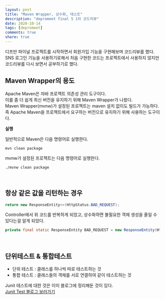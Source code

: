 ```yaml
---
layout: post
title: "Maven Wrapper, 상수화, 데스트"  
description: "depromeet final 5 1차 코드리뷰"
date: 2020-10-14
tags: [depromeet]
comments: true
share: true
--- 
```

 
디프만 파이널 프로젝트를 시작하면서 회원가입 기능을 구현해보며 코드리뷰를 했다.      
SNS 로그인 기능을 사용하기로해서 처음 구현한 코드는 프로젝트에서 사용하지 않지만   
코드리뷰를 다시 보면서 공부하기로 했다.     


## Maven Wrapper의 용도      

Apache Maven은 자바 프로젝트 의존성 관리 도구이다.     
이를 좀 더 쉽게 최신 버전을 유지하기 위해 Maven Wrapper가 나왔다.     
Maven Wrapper(mvnw)가 설정된 프로젝트는 maven 설치 없이도 빌드가 가능하다.     
즉 Apache Maven을 프로젝트에서 요구하는 버전으로 유지하기 위해 사용하는 도구이다.     

**실행**    

일반적으로 Maven은 다음 명령어로 실행한다.   

```  
mvn clean package   
```  



mvnw가 설정된 프로젝트는 다음 명령어로 실행한다.   

```  
./mvnw clean package   
```  

<br />    

## 항상 같은 값을 리턴하는 경우      

```java
return new ResponseEntity<>(HttpStatus.BAD_REQUEST);     
```

Controller에서 위 코드를 반복하게 되었고, 상수화하면 불필요한 객체 생성을 줄일 수 있다는걸 알게 되었다.    


```java
private final static ResponseEntity BAD_REQUEST = new ResponseEntity(HttpStatus.BAD_REQUEST);
```
 
<br />     

## 단위테스트 & 통합테스트    

- 단위 테스트 : 클래스를 하나씩 따로 테스트하는 것   
- 통합 테스트 : 클래스들의 객체를 서로 연결하여 같이 테스트하는 것   

Junit 테스트에 대한 것은 이미 블로그에 정리해둔 것이 있다.     
[Junit Test 블로그 보러가기](https://hyerin6.github.io/2020-01-13/Junit-%ED%85%8C%EC%8A%A4%ED%8A%B8-%EA%B5%AC%ED%98%84/)    

<br />     


